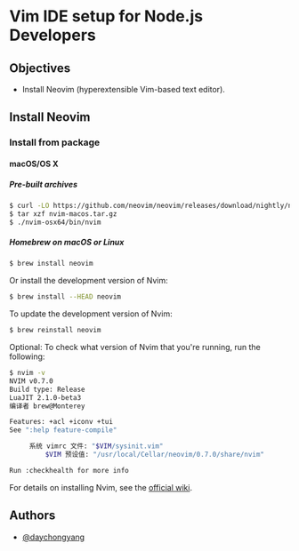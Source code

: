 # Vim IDE setup for Node.js Developers

## Objectives

- Install Neovim (hyperextensible Vim-based text editor).

## Install Neovim

### Install from package

#### macOS/OS X

##### Pre-built archives

```bash
$ curl -LO https://github.com/neovim/neovim/releases/download/nightly/nvim-macos.tar.gz
$ tar xzf nvim-macos.tar.gz
$ ./nvim-osx64/bin/nvim
```

##### Homebrew on macOS or Linux

```bash
$ brew install neovim
```

Or install the development version of Nvim:

```bash
$ brew install --HEAD neovim
```

To update the development version of Nvim:

```bash
$ brew reinstall neovim
```

Optional: To check what version of Nvim that you're running, run the following:

```bash
$ nvim -v
NVIM v0.7.0
Build type: Release
LuaJIT 2.1.0-beta3
编译者 brew@Monterey

Features: +acl +iconv +tui
See ":help feature-compile"

     系统 vimrc 文件: "$VIM/sysinit.vim"
         $VIM 预设值: "/usr/local/Cellar/neovim/0.7.0/share/nvim"

Run :checkhealth for more info
```

For details on installing Nvim, see the [official wiki](https://github.com/neovim/neovim/wiki/Installing-Neovim).

## Authors

- [@daychongyang](https://www.github.com/daychongyang)



